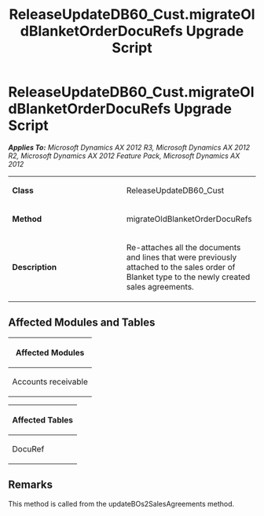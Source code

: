﻿---
title: ReleaseUpdateDB60_Cust.migrateOldBlanketOrderDocuRefs Upgrade Script
TOCTitle: ReleaseUpdateDB60_Cust.migrateOldBlanketOrderDocuRefs Upgrade Script
ms:assetid: a9a627e6-5850-adce-1c15-9df6e2b53202
ms:mtpsurl: https://msdn.microsoft.com/en-us/library/JJ686435(v=AX.60)
ms:contentKeyID: 49710391
ms.date: 05/18/2015
mtps_version: v=AX.60
---

# ReleaseUpdateDB60\_Cust.migrateOldBlanketOrderDocuRefs Upgrade Script 


_**Applies To:** Microsoft Dynamics AX 2012 R3, Microsoft Dynamics AX 2012 R2, Microsoft Dynamics AX 2012 Feature Pack, Microsoft Dynamics AX 2012_

<table>
<colgroup>
<col style="width: 50%" />
<col style="width: 50%" />
</colgroup>
<tbody>
<tr class="odd">
<td><p><strong>Class</strong></p></td>
<td><p>ReleaseUpdateDB60_Cust</p></td>
</tr>
<tr class="even">
<td><p><strong>Method</strong></p></td>
<td><p>migrateOldBlanketOrderDocuRefs</p></td>
</tr>
<tr class="odd">
<td><p><strong>Description</strong></p></td>
<td><p>Re-attaches all the documents and lines that were previously attached to the sales order of Blanket type to the newly created sales agreements.</p></td>
</tr>
</tbody>
</table>


## Affected Modules and Tables

<table>
<colgroup>
<col style="width: 100%" />
</colgroup>
<thead>
<tr class="header">
<th><p>Affected Modules</p></th>
</tr>
</thead>
<tbody>
<tr class="odd">
<td><p>Accounts receivable</p></td>
</tr>
</tbody>
</table>


<table>
<colgroup>
<col style="width: 100%" />
</colgroup>
<thead>
<tr class="header">
<th><p>Affected Tables</p></th>
</tr>
</thead>
<tbody>
<tr class="odd">
<td><p>DocuRef</p></td>
</tr>
</tbody>
</table>


## Remarks

This method is called from the updateBOs2SalesAgreements method.

  


